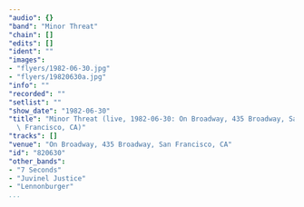 ```yaml
---
"audio": {}
"band": "Minor Threat"
"chain": []
"edits": []
"ident": ""
"images":
- "flyers/1982-06-30.jpg"
- "flyers/19820630a.jpg"
"info": ""
"recorded": ""
"setlist": ""
"show_date": "1982-06-30"
"title": "Minor Threat (live, 1982-06-30: On Broadway, 435 Broadway, San\
  \ Francisco, CA)"
"tracks": []
"venue": "On Broadway, 435 Broadway, San Francisco, CA"
"id": "820630"
"other_bands":
- "7 Seconds"
- "Juvinel Justice"
- "Lennonburger"
...
```

